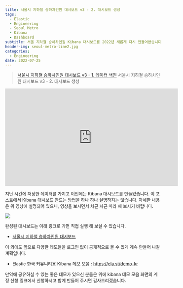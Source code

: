```yaml
---
title: 서울시 지하철 승하차인원 대시보드 v3 - 2. 대시보드 생성
tags:
  - Elastic
  - Engineering
  - Seoul Metro
  - Kibana
  - Dashboard
subtitle: 서울 지하철 승하차인원 Kibana 대시보드를 2022년 새롭게 다시 만들어봤습니다. 소스 파일도 쉽게 배포합니다.
header-img: seoul-metro-line2.jpg
categories:
  - Engineering
date: 2022-07-25
---
```


> [서울시 지하철 승하차인원 대시보드 v3 - 1. 데이터 색인](/2022/07/2022-07-seoul-metro-v3-1)
> 서울시 지하철 승하차인원 대시보드 v3 - 2. 대시보드 생성

<iframe width="560" height="315" src="https://www.youtube.com/embed/UewT3OMnI_c" title="YouTube video player" frameborder="0" allow="accelerometer; autoplay; clipboard-write; encrypted-media; gyroscope; picture-in-picture" allowfullscreen></iframe>

지난 시간에 저장한 데이터를 가지고 이번에는 Kibana 대시보드를 만들었습니다. 이 포스트에서 Kibana 대시보드 만드는 방법을 하나 하나 설명하지는 않습니다. 자세한 내용은 위 영상에 설명되어 있으니, 영상을 보시면서 차근 차근 따라 해 보시기 바랍니다.

![](kibana-dashboard.png)

완성된 대시보드는 아래 링크로 가면 직접 실행 해 보실 수 있습니다.

- [서울시 지하철 승하차인원 대시보드](https://elastic-korea-user-group.kb.asia-northeast3.gcp.elastic-cloud.com:9243/s/public/app/dashboards?auth_provider_hint=anonymous1#/view/341038f0-0be8-11ed-831c-fd6dfb8e6030)


이 외에도 앞으로 다양한 데모들을 로그인 없이 공개적으로 볼 수 있게 계속 만들어 나갈 계획입니다.

- Elastic 한국 커뮤니티용 Kibana 데모 모음 : https://ela.st/demo-kr

만약에 공유하실 수 있는 좋은 데모가 있으신 분들은 위에 kibana 데모 모음 화면의 계정 신청 링크에서 신청하시고 함게 만들어 주시면 감사드리겠습니다.